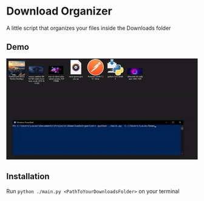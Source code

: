 # Download Organizer

A little script that organizes your files inside the Downloads folder

## Demo

<p align="center">
  <img src="./demo.gif">
</p>

## Installation

Run `python ./main.py <PathToYourDownloadsFolder>` on your terminal
